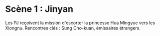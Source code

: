 # Scène 1 : Jinyan
Les PJ reçoivent la mission d'escorter la princesse Hua Mingyue vers les Xiongnu.
Rencontres clés : Sung Cho-kuan, émissaires étrangers.
